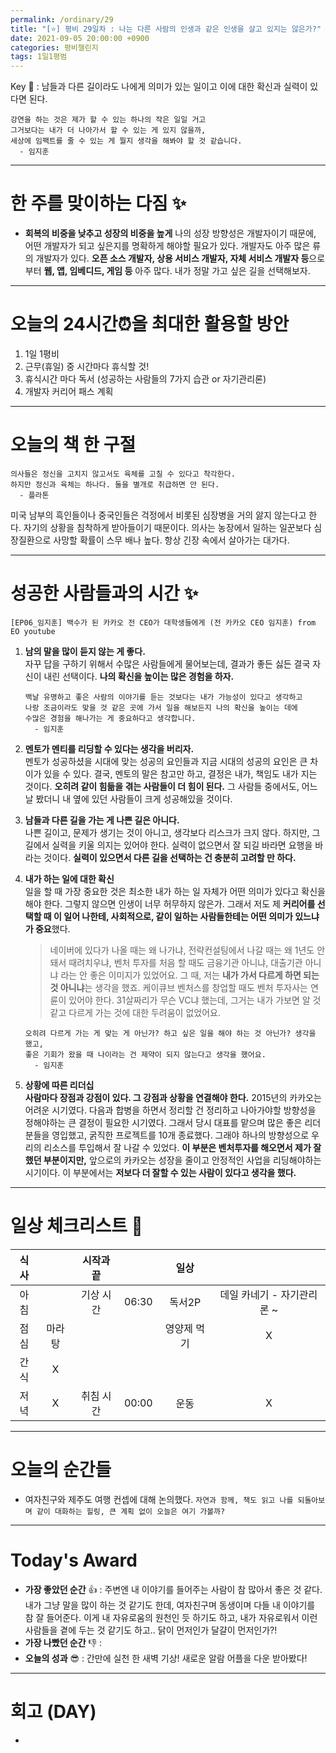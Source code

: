 ```yaml
---
permalink: /ordinary/29
title: "[⭐] 평비 29일차 : 나는 다른 사람의 인생과 같은 인생을 살고 있지는 않은가?"
date: 2021-09-05 20:00:00 +0900
categories: 평비챌린지
tags: 1일1평범
---  
```

Key 🔑 : 남들과 다른 길이라도 나에게 의미가 있는 일이고 이에 대한 확신과 실력이 있다면 된다.
```
강연을 하는 것은 제가 할 수 있는 하나의 작은 일일 거고
그거보다는 내가 더 나아가서 할 수 있는 게 있지 않을까,
세상에 임팩트를 줄 수 있는 게 뭘지 생각을 해봐야 할 것 같습니다.
  - 임지훈
```

---
# 한 주를 맞이하는 다짐 ✨
- **회복의 비중을 낮추고 성장의 비중을 높게**
  나의 성장 방향성은 개발자이기 때문에, 어떤 개발자가 되고 싶은지를 명확하게 해야할 필요가 있다. 개발자도 아주 많은 류의 개발자가 있다. **오픈 소스 개발자, 상용 서비스 개발자, 자체 서비스 개발자 등**으로부터 **웹, 앱, 임베디드, 게임 등** 아주 많다. 내가 정말 가고 싶은 길을 선택해보자.

---
# 오늘의 24시간⏰을 최대한 활용할 방안  
1. 1일 1평비  
2. 근무(휴일) 중 시간마다 휴식할 것!  
3. 휴식시간 마다 독서 (성공하는 사람들의 7가지 습관 or 자기관리론)  
4. 개발자 커리어 패스 계획  

---
# 오늘의 책 한 구절
```
의사들은 정신을 고치지 않고서도 육체를 고칠 수 있다고 착각한다.
하지만 정신과 육체는 하나다. 둘을 별개로 취급하면 안 된다.
  - 플라톤
```
미국 남부의 흑인들이나 중국인들은 걱정에서 비롯된 심장병을 거의 앓지 않는다고 한다. 자기의 상황을 침착하게 받아들이기 때문이다. 의사는 농장에서 일하는 일꾼보다 심장질환으로 사망할 확률이 스무 배나 높다. 항상 긴장 속에서 살아가는 대가다.

---
# 성공한 사람들과의 시간 ✨
`[EP06_임지훈] 백수가 된 카카오 전 CEO가 대학생들에게 (전 카카오 CEO 임지훈) from EO youtube`
1. **남의 말을 많이 듣지 않는 게 좋다.**  
  자꾸 답을 구하기 위해서 수많은 사람들에게 물어보는데, 결과가 좋든 싫든 결국 자신이 내린 선택이다. **나의 확신을 높이는 많은 경험을 하자.**  

    ```
    백날 유명하고 좋은 사람의 이야기를 듣는 것보다는 내가 가능성이 있다고 생각하고
    나랑 조금이라도 맞을 것 같은 곳에 가서 일을 해보든지 나의 확신을 높이는 데에
    수많은 경험을 해나가는 게 중요하다고 생각합니다.
      - 임지훈
    ```

2. **멘토가 멘티를 리딩할 수 있다는 생각을 버리자.**  
  멘토가 성공하셨을 시대에 맞는 성공의 요인들과 지금 시대의 성공의 요인은 큰 차이가 있을 수 있다. 결국, 멘토의 말은 참고만 하고, 결정은 내가, 책임도 내가 지는 것이다. **오히려 같이 힘듦을 겪는 사람들이 더 힘이 된다.** 그 사람들 중에서도, 어느날 봤더니 내 옆에 있던 사람들이 크게 성공해있을 것이다.  
3. **남들과 다른 길을 가는 게 나쁜 길은 아니다.**  
  나쁜 길이고, 문제가 생기는 것이 아니고, 생각보다 리스크가 크지 않다. 하지만, 그 길에서 실력을 키울 의지는 있어야 한다. 실력이 없으면서 잘 되길 바라면 요행을 바라는 것이다. **실력이 있으면서 다른 길을 선택하는 건 충분히 고려할 만 하다.**  
4. **내가 하는 일에 대한 확신**  
  일을 할 때 가장 중요한 것은 최소한 내가 하는 일 자체가 어떤 의미가 있다고 확신을 해야 한다. 그렇지 않으면 인생이 너무 허무하지 않은가. 그래서 저도 제 **커리어를 선택할 때 이 일어 나한테, 사회적으로, 같이 일하는 사람들한테는 어떤 의미가 있느냐가 중요**했다.  

    > 네이버에 있다가 나올 때는 왜 나가냐, 전략컨설팅에서 나갈 때는 왜 1년도 안 돼서 때려치우냐, 벤처 투자를 처음 할 때도 금융기관 아니냐, 대출기관 아니냐 라는 안 좋은 이미지가 있었어요. 그 때, 저는 **내가 가서 다르게 하면 되는 것 아니냐**는 생각을 했죠.
    > 케이큐브 벤처스를 창업할 때도 벤처 투자사는 연륜이 있어야 한다. 31살짜리가 무슨 VC냐 했는데, 그거는 내가 가보면 알 것 같고 다르게 가는 것에 대한 두려움이 없었어요.  

    ```
    오히려 다르게 가는 게 맞는 게 아닌가? 하고 싶은 일을 해야 하는 것 아닌가? 생각을 했고,
    좋은 기회가 왔을 때 나이라는 건 제약이 되지 않는다고 생각을 했어요.
      - 임지훈
    ```

5. **상황에 따른 리더십**  
  **사람마다 장점과 강점이 있다. 그 강점과 상황을 연결해야 한다.** 2015년의 카카오는 어려운 시기였다. 다음과 합병을 하면서 정리할 건 정리하고 나아가야할 방향성을 정해야하는 큰 결정이 필요한 시기였다. 그래서 당시 대표를 맡으며 많은 좋은 리더분들을 영입했고, 굵직한 프로젝트를 10개 종료했다. 그래야 하나의 방향성으로 우리의 리소스를 투입해서 잘 나갈 수 있었다. **이 부분은 벤처투자를 해오면서 제가 잘 했던 부분이지만,** 앞으로의 카카오는 성장을 줄이고 안정적인 사업을 리딩해야하는 시기이다. 이 부분에서는 **저보다 더 잘할 수 있는 사람이 있다고 생각을 했다.**  

---
# 일상 체크리스트 📃

| 식사 |  | 시작과 끝 |  | 일상 |  |
|:----:|:----:|:----:|:----:|:----:|:----:|
| 아침 |  | 기상 시간 | 06:30 | 독서2P | 데일 카네기 - 자기관리론 ~ |
| 점심 | 마라탕 |  |  | 영양제 먹기 | X |
| 간식 | X |  |  |  |  |
| 저녁 | X | 취침 시간 | 00:00 | 운동 | X |

---
# 오늘의 순간들
- 여자친구와 제주도 여행 컨셉에 대해 논의했다. `자연과 함께, 책도 읽고 나를 되돌아보며 같이 대화하는 힐링, 큰 계획 없이 오늘은 여기 가볼까?`  

---
# Today's Award
- **가장 좋았던 순간** 👍 : 주변엔 내 이야기를 들어주는 사람이 참 많아서 좋은 것 같다. 내가 그냥 말을 많이 하는 것 같기도 한데, 여자친구며 동생이며 다들 내 이야기를 참 잘 들어준다. 이게 내 자유로움의 원천인 듯 하기도 하고, 내가 자유로워서 이런 사람들을 곁에 두는 것 같기도 하고.. 닭이 먼저인가 달걀이 먼저인가?!
- **가장 나빴던 순간** 👎 : 
- **오늘의 성과** 😎 : 간만에 실천 한 새벽 기상! 새로운 알람 어플을 다운 받아봤다!

---
# 회고 (DAY)
- 

[개발6성]: ../../assets/images/post/Ordinary/Develop_Hexagon.png